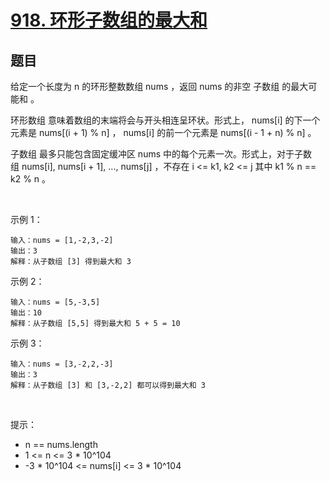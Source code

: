 # [918. 环形子数组的最大和](https://leetcode-cn.com/problems/maximum-sum-circular-subarray/)

## 题目

给定一个长度为 n 的环形整数数组 nums ，返回 nums 的非空 子数组 的最大可能和 。

环形数组 意味着数组的末端将会与开头相连呈环状。形式上， nums[i] 的下一个元素是 nums[(i + 1) % n] ， nums[i] 的前一个元素是 nums[(i - 1 + n) % n] 。

子数组 最多只能包含固定缓冲区 nums 中的每个元素一次。形式上，对于子数组 nums[i], nums[i + 1], ..., nums[j] ，不存在 i <= k1, k2 <= j 其中 k1 % n == k2 % n 。

 

示例 1：

```
输入：nums = [1,-2,3,-2]
输出：3
解释：从子数组 [3] 得到最大和 3
```
示例 2：

```
输入：nums = [5,-3,5]
输出：10
解释：从子数组 [5,5] 得到最大和 5 + 5 = 10
```
示例 3：

```
输入：nums = [3,-2,2,-3]
输出：3
解释：从子数组 [3] 和 [3,-2,2] 都可以得到最大和 3
```
 

提示：

- n == nums.length
- 1 <= n <= 3 * 10^104
- -3 * 10^104 <= nums[i] <= 3 * 10^104

